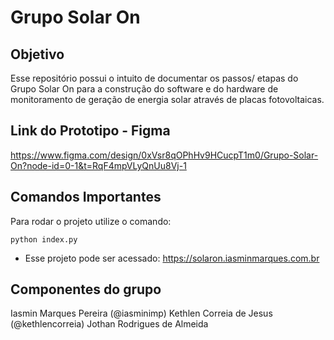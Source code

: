 # Grupo Solar On

## Objetivo 
Esse repositório possui o intuito de documentar os passos/ etapas do Grupo Solar On para a construção do software e do hardware de monitoramento de geração de energia solar através de placas fotovoltaicas.

## Link do Prototipo - Figma
https://www.figma.com/design/0xVsr8qOPhHv9HCucpT1m0/Grupo-Solar-On?node-id=0-1&t=RqF4mpVLyQnUu8Vj-1 

## Comandos Importantes
Para rodar o projeto utilize o comando:
```
python index.py
```

* Esse projeto pode ser acessado: https://solaron.iasminmarques.com.br

## Componentes do grupo
Iasmin Marques Pereira (@iasminimp)
Kethlen Correia de Jesus (@kethlencorreia)
Jothan Rodrigues de Almeida


